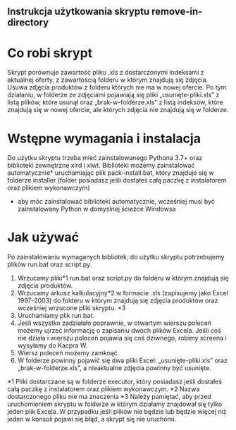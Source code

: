 ## Instrukcja użytkowania skryptu remove-in-directory

# Co robi skrypt
Skrypt porównuje zawartość pliku .xls z dostarczonymi indeksami z aktualnej oferty, z zawartością folderu w którym znajdują się zdjęcia. Usuwa zdjęcia produktów z folderu których nie ma w nowej ofercie. Po tym działaniu, w folderze ze zdjęciami pojawiają się pliki „usunięte-pliki.xls” z listą plików, które usunął oraz „brak-w-folderze.xls” z listą indeksów, które znajdują się w nowej ofercie, ale których zdjęcia nie znajdują się w folderze. 

# Wstępne wymagania i instalacja
Do użytku skryptu trzeba mieć zainstalowanego Pythona 3.7+ oraz biblioteki zewnętrzne xlrd i xlwt. Biblioteki możemy zainstalować automatycznie* uruchamiając plik pack-install.bat, który znajduje się w folderze installer (folder posiadasz jeśli dostałeś całą paczkę z instalatorem oraz plikiem wykonawczym) 
* aby móc zainstalować biblioteki automatycznie, wcześniej musi być zainstalowany Python w domyślnej ścieżce Windowsa

# Jak używać
Po zainstalowaniu wymaganych bibliotek, do użytku skryptu potrzebujemy plików run.bat oraz script.py.
1.	Wrzucamy pliki*1  run.bat oraz script.py do folderu w którym znajdują się zdjęcia produktów. 
2.	Wrzucamy arkusz kalkulacyjny*2 w formacie .xls (zapisujemy jako Excel 1997-2003) do folderu w którym znajdują się zdjęcia produktów oraz wcześniej wrzucone pliki skryptu. *3
3.	Uruchamiamy plik run.bat.
4.	Jeśli wszystko zadziałało poprawnie, w otwartym wierszu poleceń możemy ujrzeć informację o zapisaniu dwóch plików Excela. Jeśli coś nie działa i wierszu poleceń pojawia się coś dziwnego, robimy screena i wysyłamy do Kacpra W. 
5.	Wiersz poleceń możemy zamknąć.
6.	W folderze powinny pojawić się dwa pliki Excel: „usunięte-pliki.xls” oraz „brak-w-folderze.xls”, a nieaktualne zdjęcia powinny być usunięte. 

*1 Pliki dostarczane są w folderze executor, który posiadasz jeśli dostałeś całą paczkę z instalatorem oraz plikiem wykonawczym.
*2 Nazwa dostarczonego pliku nie ma znaczenia
*3 Należy pamiętać, aby przed uruchomieniem skryptu w folderze w którym działamy znajdował się tylko jeden plik Excela. W przypadku jeśli plików nie będzie lub będzie więcej niż jeden w konsoli pojawi się błąd, a skrypt się nie uruchomi. 
